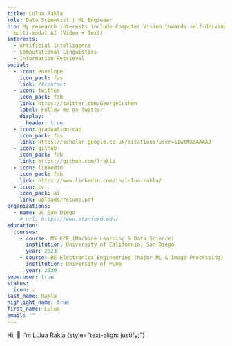 ```yaml
---
title: Lulua Rakla
role: Data Scientist | ML Engineer
bio: My research interests include Computer Vision towards self-driving and
  multi-modal AI (Video + Text)
interests:
  - Artificial Intelligence
  - Computational Linguistics
  - Information Retrieval
social:
  - icon: envelope
    icon_pack: fas
    link: /#contact
  - icon: twitter
    icon_pack: fab
    link: https://twitter.com/GeorgeCushen
    label: Follow me on Twitter
    display:
      header: true
  - icon: graduation-cap
    icon_pack: fas
    link: https://scholar.google.co.uk/citations?user=sIwtMXoAAAAJ
  - icon: github
    icon_pack: fab
    link: https://github.com/lrakla
  - icon: linkedin
    icon_pack: fab
    link: https://www.linkedin.com/in/lulua-rakla/
  - icon: cv
    icon_pack: ai
    link: uploads/resume.pdf
organizations:
  - name: UC San Diego
    # url: https://www.stanford.edu/
education:
  courses:
    - course: MS ECE (Machine Learning & Data Science)
      institution: University of California, San Diego
      year: 2023
    - course: BE Electronics Engineering (Major ML & Image Processing)
      institution: University of Pune
      year: 2020
superuser: true
status:
  icon: ☕️
last_name: Rakla
highlight_name: true
first_name: Lulua
email: ""
---
```


Hi, :wave: I'm Lulua Rakla
{style="text-align: justify;"}
